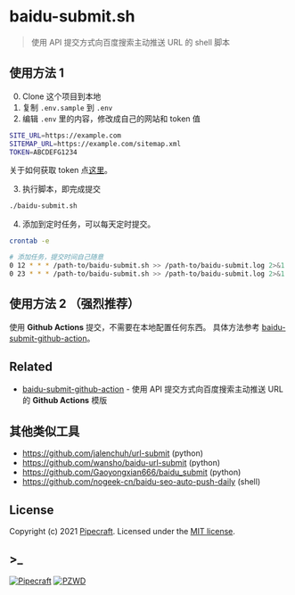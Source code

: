 # baidu-submit.sh

> 使用 API 提交方式向百度搜索主动推送 URL 的 shell 脚本

## 使用方法 1

0. Clone 这个项目到本地
1. 复制 `.env.sample` 到 `.env`
1. 编辑 `.env` 里的内容，修改成自己的网站和 token 值

```sh
SITE_URL=https://example.com
SITEMAP_URL=https://example.com/sitemap.xml
TOKEN=ABCDEFG1234
```

关于如何获取 token 点[这里](https://ziyuan.baidu.com/college/courseinfo?id=267&page=2#h2_article_title14)。

3. 执行脚本，即完成提交

```sh
./baidu-submit.sh
```

4. 添加到定时任务，可以每天定时提交。

```sh
crontab -e

# 添加任务，提交时间自己随意
0 12 * * * /path-to/baidu-submit.sh >> /path-to/baidu-submit.log 2>&1
0 23 * * * /path-to/baidu-submit.sh >> /path-to/baidu-submit.log 2>&1
```

## 使用方法 2 （强烈推荐）

使用 **Github Actions** 提交，不需要在本地配置任何东西。
具体方法参考 [baidu-submit-github-action](https://github.com/PipecraftNet/baidu-submit-github-action)。

## Related

- [baidu-submit-github-action](https://github.com/PipecraftNet/baidu-submit-github-action) - 使用 API 提交方式向百度搜索主动推送 URL 的 **Github Actions** 模版

## 其他类似工具

- https://github.com/jalenchuh/url-submit (python)
- https://github.com/wansho/baidu-url-submit (python)
- https://github.com/Gaoyongxian666/baidu_submit (python)
- https://github.com/nogeek-cn/baidu-seo-auto-push-daily (shell)

## License

Copyright (c) 2021 [Pipecraft][my-url]. Licensed under the [MIT license][license-url].

## >\_

[![Pipecraft](https://img.shields.io/badge/https://-pipecraft.net-brightgreen)](https://www.pipecraft.net)
[![PZWD](https://img.shields.io/badge/https://-pzwd.net-brightgreen)](https://pzwd.net)

[my-url]: https://www.pipecraft.net
[license-url]: LICENSE
